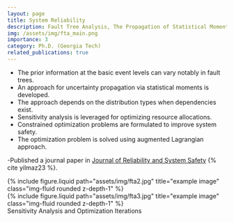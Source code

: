 ```yaml
---
layout: page
title: System Reliability
description: Fault Tree Analysis, The Propagation of Statistical Moments, Resource Allocation, Augmented Lagrangian  
img: /assets/img/fta_main.png
importance: 3
category: Ph.D. (Georgia Tech)
related_publications: true
---
```


   - The prior information at the basic event levels can vary notably in fault trees.
   - An approach for uncertainty propagation via statistical moments is developed.
   - The approach depends on the distribution types when dependencies exist.
   - Sensitivity analysis is leveraged for optimizing resource allocations.
   - Constrained optimization problems are formulated to improve system safety.
   - The optimization problem is solved using augmented Lagrangian approach.

 -Published a journal paper in <a href="https://www.sciencedirect.com/science/article/abs/pii/S0951832022004902">Journal of Reliability and System Safety</a> {% cite yilmaz23 %}.

<div class="row">
    <div class="col-sm-4 mt-3 mt-md-0">
        {% include figure.liquid path="assets/img/fta2.jpg" title="example image" class="img-fluid rounded z-depth-1" %}
    </div>
    <div class="col-sm-8 mt-3 mt-md-0">
        {% include figure.liquid path="assets/img/fta3.jpg" title="example image" class="img-fluid rounded z-depth-1" %}
    </div>
</div>
<div class="caption">
 Sensitivity Analysis and Optimization Iterations
</div>

